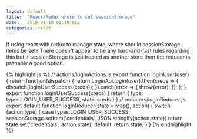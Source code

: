 ```yaml
---
layout: default
title:  "React/Redux where to set sessionStorage"
date:   2019-01-10 01:10:05Z
categories: react
---
```

If using react with redux to manage state, where should sessionStorage items be set? There doesn't appear to be any hard-and-fast rules regarding this but if sessionStorage is just treated as another store then the reducer is probably a good option.

{% highlight js %}
// actions/loginActions.js
export function loginUser(user) {
  return function(dispatch) {
    return LoginApi.login(user).then(creds => {
      dispatch(loginUserSuccess(creds));
    }).catch(error => {
      throw(error);
    });
  };
}
export function loginUserSuccess(creds) {
  return {
    type: types.LOGIN_USER_SUCCESS,
    state: creds
  }
}
// reducers/loginReducer.js
export default function loginReducer(state = Map(), action) {
  switch (action.type) {
    case types.LOGIN_USER_SUCCESS:
      sessionStorage.setItem('credentials', JSON.stringify(action.state))
      return state.set('credentials', action.state);
    default:
      return state;
  }
}
{% endhighlight %}
